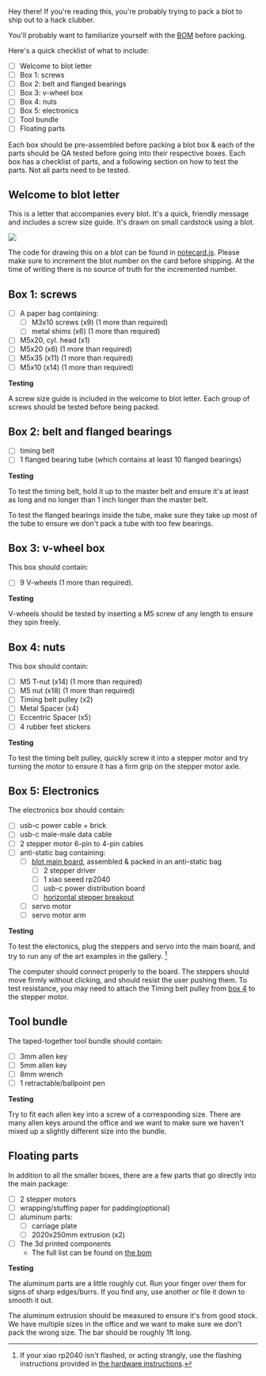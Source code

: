 Hey there! If you're reading this, you're probably trying to pack a blot to ship out to a hack clubber.

You'll probably want to familiarize yourself with the [BOM](../BOM.toml) before packing.

Here's a quick checklist of what to include:

- [ ] Welcome to blot letter
- [ ] Box 1: screws
- [ ] Box 2: belt and flanged bearings
- [ ] Box 3: v-wheel box
- [ ] Box 4: nuts
- [ ] Box 5: electronics
- [ ] Tool bundle
- [ ] Floating parts

Each box should be pre-assembled before packing a blot box & each of the parts should be QA tested before going into their respective boxes. Each box has a checklist of parts, and a following section on how to test the parts. Not all parts need to be tested.

## Welcome to blot letter

This is a letter that accompanies every blot. It's a quick, friendly message and includes a screw size guide. It's drawn on small cardstock using a blot.

![](https://cloud-m6norcnvl-hack-club-bot.vercel.app/0img_2588.jpg)

The code for drawing this on a blot can be found in [notecard.js](./notecard.js). Please make sure to increment the blot number on the card before shipping. At the time of writing there is no source of truth for the incremented number.

## Box 1: screws

- [ ] A paper bag containing:
  - [ ] M3x10 screws (x9) (1 more than required)
  - [ ] metal shims (x6) (1 more than required)
- [ ] M5x20, cyl. head (x1)
- [ ] M5x20 (x6) (1 more than required)
- [ ] M5x35 (x11) (1 more than required)
- [ ] M5x10 (x14) (1 more than required)

**Testing**

A screw size guide is included in the welcome to blot letter. Each group of screws should be tested before being packed.

## Box 2: belt and flanged bearings

- [ ] timing belt
- [ ] 1 flanged bearing tube (which contains at least 10 flanged bearings)

**Testing**

To test the timing belt, hold it up to the master belt and ensure it's at least as long and no longer than 1 inch longer than the master belt.

To test the flanged bearings inside the tube, make sure they take up most of the tube to ensure we don't pack a tube with too few bearings.

## Box 3: v-wheel box

This box should contain:
- [ ] 9 V-wheels (1 more than required).

**Testing**

V-wheels should be tested by inserting a M5 screw of any length to ensure they spin freely.

## Box 4: nuts

This box should contain:
- [ ] M5 T-nut (x14) (1 more than required)
- [ ] M5 nut (x18) (1 more than required)
- [ ] Timing belt pulley (x2)
- [ ] Metal Spacer (x4)
- [ ] Eccentric Spacer (x5)
- [ ] 4 rubber feet stickers

**Testing**

To test the timing belt pulley, quickly screw it into a stepper motor and try turning the motor to ensure it has a firm grip on the stepper motor axle.

## Box 5: Electronics

The electronics box should contain:
- [ ] usb-c power cable + brick
- [ ] usb-c male-male data cable
- [ ] 2 stepper motor 6-pin to 4-pin cables
- [ ] anti-static bag containing:
  - [ ] [blot main board](../../hardware/motor-control-board), assembled & packed in an anti-static bag
    - [ ] 2 stepper driver
    - [ ] 1 xiao seeed rp2040
    - [ ] usb-c power distribution board
    - [ ] [horizontal stepper breakout](https://cloud-9z8rqqzj6-hack-club-bot.vercel.app/0img_0759.jpg)
  - [ ] servo motor
  - [ ] servo motor arm

**Testing**

To test the electonics, plug the steppers and servo into the main board, and try to run any of the art examples in the gallery.  [^1]

[^1]: If your xiao rp2040 isn't flashed, or acting strangly, use the flashing instructions provided in [the hardware instructions](../../hardware/motor-control-board/SETUP.md).

The computer should connect properly to the board.
The steppers should move firmly without clicking, and should resist the user pushing them. To test resistance, you may need to attach the Timing belt pulley from [box 4](#box-4-spacers-and-pulleys-box) to the stepper motor.

## Tool bundle

The taped-together tool bundle should contain:
- [ ] 3mm allen key
- [ ] 5mm allen key
- [ ] 8mm wrench
- [ ] 1 retractable/ballpoint pen

**Testing**

Try to fit each allen key into a screw of a corresponding size. There are many allen keys around the office and we want to make sure we haven't mixed up a slightly different size into the bundle.

## Floating parts

In addition to all the smaller boxes, there are a few parts that go directly into the main package:
- [ ] 2 stepper motors
- [ ] wrapping/stuffing paper for padding(optional)
- [ ] aluminum parts:
  - [ ] carriage plate
  - [ ] 2020x250mm extrusion (x2)
- [ ] The 3d printed components
  - The full list can be found on [the bom](../BOM.toml)

**Testing**

The aluminum parts are a little roughly cut. Run your finger over them for signs of sharp edges/burrs. If you find any, use another or file it down to smooth it out.

The aluminum extrusion should be measured to ensure it's from good stock. We have multiple sizes in the office and we want to make sure we don't pack the wrong size. The bar should be roughly 1ft long.